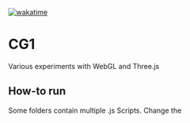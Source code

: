 [![wakatime](https://wakatime.com/badge/user/1abedd8d-eec2-4d8d-a07a-5b5161b54e3d/project/4ad436ac-1df1-4f27-8905-8c0b4d9f17fe.svg)](https://wakatime.com/badge/user/1abedd8d-eec2-4d8d-a07a-5b5161b54e3d/project/4ad436ac-1df1-4f27-8905-8c0b4d9f17fe)

# CG1
Various experiments with WebGL and Three.js

## How-to run
Some folders contain multiple .js Scripts. Change the <script>-Src in index.html to specify which script you want to run.
